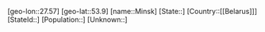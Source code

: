 ﻿---
location: [53.9,27.57]
mapzoom: [7,12] 
mapmarker: city 
type: City
tags:
- geo/City


SpocWebEntityId: 32498
isDeleted: false
confidential: public

---
[geo-lon::27.57]
[geo-lat::53.9]
[name::Minsk]
[State::]
[Country::[[Belarus]]]
[StateId::]
[Population::]
[Unknown::]

